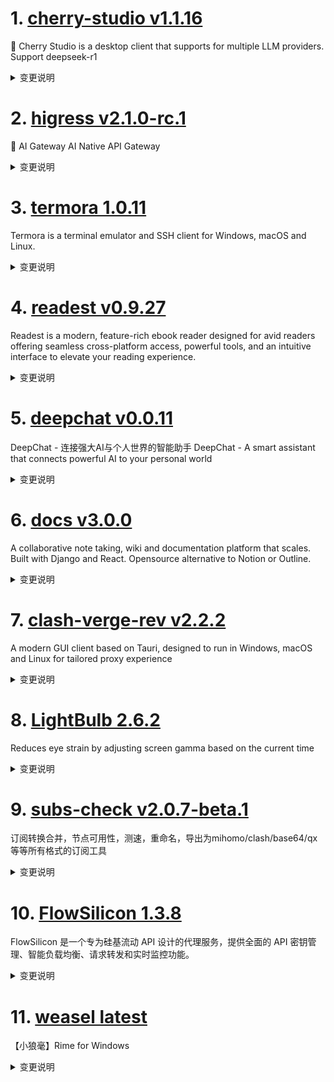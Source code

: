
# 1. [cherry-studio v1.1.16](https://github.com/CherryHQ/cherry-studio/releases/tag/v1.1.16)  
🍒 Cherry Studio is a desktop client that supports for multiple LLM providers. Support deepseek-r1
<details>
<summary>变更说明</summary>

修复升级过程导致的数据丢失问题，建议所有人更新到这个版本，不要使用旧版本  

</details>

# 2. [higress v2.1.0-rc.1](https://github.com/alibaba/higress/releases/tag/v2.1.0-rc.1)  
🤖 AI Gateway AI Native API Gateway
<details>
<summary>变更说明</summary>

## What's Changed
* update helm docs by @johnlanni in https://github.com/alibaba/higress/pull/1782
* feat: add ollama embedding to ai-cache by @Beatrueman in https://github.com/alibaba/higress/pull/1794
* feat: Support transforming reasoning_content returned by Qwen to OpenAI contract by @CH3CHO in https://github.com/alibaba/higress/pull/1791
* fix: Fix a bug in openaiCustomUrl support by @CH3CHO in https://github.com/alibaba/higress/pull/1790
* Add ai search plugin by @johnlanni in https://github.com/alibaba/higress/pull/1804
* feat: Unify the SSE processing logic by @CH3CHO in https://github.com/alibaba/higress/pull/1800
* fix(typo): use the correct bing name for ai-search. by @maratrixx in https://github.com/alibaba/higress/pull/1807
* Add database configuration for plugins that use Redis. by @johnlanni in https://github.com/alibaba/higress/pull/1814
* set include_usage by default for all model providers by @johnlanni in https://github.com/alibaba/higress/pull/1818
...  

</details>

# 3. [termora 1.0.11](https://github.com/TermoraDev/termora/releases/tag/1.0.11)  
Termora is a terminal emulator and SSH client for Windows, macOS and Linux.
<details>
<summary>变更说明</summary>

### New features/Updates

- Refactor SFTP ()
- Support edit host ()
- Send command to the current window sessions ()
- Supports importing hosts from SSH config ()
- Floating window supports adsorption ()
- Improved Windows process locking ()

### Bug fixes
...  

</details>

# 4. [readest v0.9.27](https://github.com/readest/readest/releases/tag/v0.9.27)  
Readest is a modern, feature-rich ebook reader designed for avid readers offering seamless cross-platform access, powerful tools, and an intuitive interface to elevate your reading experience.
<details>
<summary>变更说明</summary>

## Release Highlight
* Added option to swap click-to-flip area and reset password
* Added global shortcuts for full-text search
* Added support for both R2 and S3 storage in cloud sync
* Improved TTS with fewer unintended pauses, faster startup, and support for preferred voices
* Various fixes for rendering styles and UI layout

## What's Changed
* fix: header layout for auth and user pages by @chrox in https://github.com/readest/readest/pull/725
* refactor: support both r2 and s3 storage by @XiGou in https://github.com/readest/readest/pull/718
...  

</details>

# 5. [deepchat v0.0.11](https://github.com/ThinkInAIXYZ/deepchat/releases/tag/v0.0.11)  
DeepChat - 连接强大AI与个人世界的智能助手 DeepChat - A smart assistant that connects powerful AI to your personal world
<details>
<summary>变更说明</summary>

🚀 DeepChat 0.0.11 正式发布 | 重新定义你的 AI 对话体验！
—— 更强大，更灵活，更智能，开启高效沟通新高度 🌟

✨ 本次主要更新内容 ✨
* MCP 服务支持重磅上线
* 支持新的 gemini 2.5 pro 模型
* 修复无法保存 Key 的问题
* 其他体验优化和bug修复
 
## MCP 样例
...  

</details>

# 6. [docs v3.0.0](https://github.com/suitenumerique/docs/releases/tag/v3.0.0)  
A collaborative note taking, wiki and documentation platform that scales. Built with Django and React. Opensource alternative to Notion or Outline.
<details>
<summary>变更说明</summary>

## ⚠️  Breaking Changes

We are not using the nginx auth request anymore to access the collaboration server (`yProvider`). 
The authentication is now managed directly from the yProvider server. 
You must remove the annotation `nginx.ingress.kubernetes.io/auth-url` from the `ingressCollaborationWS` in your helm files.

This means as well that the `yProvider` server must be able to access the Django server. 
To do so, you must set the `COLLABORATION_BACKEND_BASE_URL` environment variable to the `yProvider` service.
Example here: https://github.com/suitenumerique/docs/commit/544dd00c16313197b22debb29ff5cdbd99452de1

...  

</details>

# 7. [clash-verge-rev v2.2.2](https://github.com/clash-verge-rev/clash-verge-rev/releases/tag/v2.2.2)  
A modern GUI client based on Tauri, designed to run in Windows, macOS and Linux for tailored proxy experience
<details>
<summary>变更说明</summary>

## v2.2.2

| Dark                             | Light                             |
| -------------------------------- | --------------------------------- |
| ![预览](./docs/preview_dark.png) | ![预览](./docs/preview_light.png) |

**发行代号：拓**

感谢 Tunglies 对 Verge 后端重构，性能优化做出的重大贡献！

...  

</details>

# 8. [LightBulb 2.6.2](https://github.com/Tyrrrz/LightBulb/releases/tag/2.6.2)  
Reduces eye strain by adjusting screen gamma based on the current time
<details>
<summary>变更说明</summary>

## What's Changed
* Invalidate device contexts when (re-)enabling LightBulb by @Tyrrrz in https://github.com/Tyrrrz/LightBulb/pull/361


**Full Changelog**: https://github.com/Tyrrrz/LightBulb/compare/2.6.1...2.6.2  

</details>

# 9. [subs-check v2.0.7-beta.1](https://github.com/beck-8/subs-check/releases/tag/v2.0.7-beta.1)  
订阅转换合并，节点可用性，测速，重命名，导出为mihomo/clash/base64/qx等等所有格式的订阅工具
<details>
<summary>变更说明</summary>

## Changelog
* f7e863cfa9241f71a42f582c152dc1af2efeec70 op: 优化流媒体检测逻辑
* 27fa99d7659157db4c6bcecd080806ab718c3308 op: 增加流媒体检测开关
* e89eab7d2f0ad8b6c9aee7f22e8025e3ab31c16c op: 添加节点流媒体检测
* bc9985c2341d5db9f5f66bccc8dc459d0360671c update README.md

  

</details>

# 10. [FlowSilicon 1.3.8](https://github.com/HanHai-Space/FlowSilicon/releases/tag/1.3.8)  
FlowSilicon 是一个专为硅基流动 API 设计的代理服务，提供全面的 API 密钥管理、智能负载均衡、请求转发和实时监控功能。
<details>
<summary>变更说明</summary>

### Bug修复

- [x] **修复**分数刷新后无法正常显示 2025/3/25

---

### 优化

+ [x] **优化**图标

...  

</details>

# 11. [weasel latest](https://github.com/rime/weasel/releases/tag/latest)  
【小狼毫】Rime for Windows
<details>
<summary>变更说明</summary>

## Bug Fixes
- **RimeWithWeasel**: avoid vim_mode misoperations () [](https://github.com/rime/weasel/pull/1543) ([fxliang](https://github.com/rime/weasel/commit/c2beb41a63567de7b9399ede13db65f0d3254221))  

</details>


